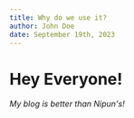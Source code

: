 ```yaml
---
title: Why do we use it?
author: John Doe
date: September 19th, 2023
---
```


# Hey Everyone!

*My blog is better than Nipun's!*